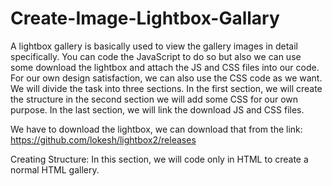 # Create-Image-Lightbox-Gallary

A lightbox gallery is basically used to view the gallery images
in detail specifically. You can code the JavaScript to do so but
also we can use some download the lightbox and attach the JS and
CSS files into our code. For our own design satisfaction, we can
also use the CSS code as we want. We will divide the task into three sections. In the first section, we will create the 
structure in the second section we will add some CSS for our own purpose. In the last section, we will link the download JS and
CSS files.

We have to download the lightbox, we can download that from the
link: https://github.com/lokesh/lightbox2/releases

Creating Structure: In this section, we will code only in HTML
to create a normal HTML gallery.
